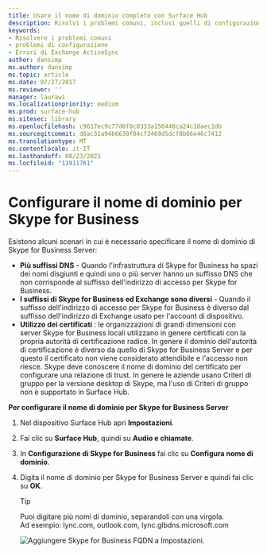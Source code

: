 ```yaml
---
title: Usare il nome di dominio completo con Surface Hub
description: Risolvi i problemi comuni, inclusi quelli di configurazione, e gli errori di Exchange ActiveSync.
keywords:
- Risolvere i problemi comuni
- problemi di configurazione
- Errori di Exchange ActiveSync
author: dansimp
ms.author: dansimp
ms.topic: article
ms.date: 07/27/2017
ms.reviewer: ''
manager: laurawi
ms.localizationpriority: medium
ms.prod: surface-hub
ms.sitesec: library
ms.openlocfilehash: c9617ec9c77d0f0c0333a156448ca24c18aec1db
ms.sourcegitcommit: d6ac31a94b6630f04cf3469d5dcf8b66e46c7412
ms.translationtype: MT
ms.contentlocale: it-IT
ms.lasthandoff: 08/23/2021
ms.locfileid: "11911761"
---
```

# <a name="configure-domain-name-for-skype-for-business"></a>Configurare il nome di dominio per Skype for Business

Esistono alcuni scenari in cui è necessario specificare il nome di dominio di Skype for Business Server:
- **Più suffissi DNS** - Quando l'infrastruttura di Skype for Business ha spazi dei nomi disgiunti e quindi uno o più server hanno un suffisso DNS che non corrisponde al suffisso dell'indirizzo di accesso per Skype for Business.  
- **I suffissi di Skype for Business ed Exchange sono diversi** - Quando il suffisso dell'indirizzo di accesso per Skype for Business è diverso dal suffisso dell'indirizzo di Exchange usato per l'account di dispositivo.
- **Utilizzo dei certificati** : le organizzazioni di grandi dimensioni con server Skype for Business locali utilizzano in genere certificati con la propria autorità di certificazione radice. In genere il dominio dell'autorità di certificazione è diverso da quello di Skype for Business Server e per questo il certificato non viene considerato attendibile e l'accesso non riesce.  Skype deve conoscere il nome di dominio del certificato per configurare una relazione di trust. In genere le aziende usano Criteri di gruppo per la versione desktop di Skype, ma l'uso di Criteri di gruppo non è supportato in Surface Hub.

**Per configurare il nome di dominio per Skype for Business Server**</br>
1. Nel dispositivo Surface Hub apri **Impostazioni**.
2. Fai clic su **Surface Hub**, quindi su **Audio e chiamate**. 
3. In **Configurazione di Skype for Business** fai clic su **Configura nome di dominio**. 
4. Digita il nome di dominio per Skype for Business Server e quindi fai clic su **OK**. 
   > [!TIP]
   > Puoi digitare più nomi di dominio, separandoli con una virgola. <br> Ad esempio: lync.com, outlook.com, lync.glbdns.microsoft.com

    ![Aggiungere Skype for Business FQDN a Impostazioni.](images/system-settings-add-fqdn.png)
